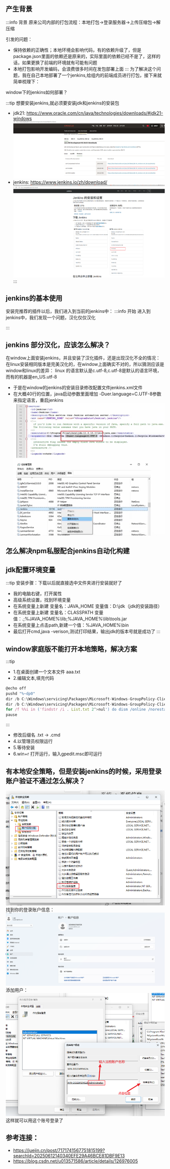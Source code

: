 
## 产生背景
:::info 背景
原来公司内部的打包流程：本地打包->登录服务器->上传压缩包->解压缩

引发的问题：
- 保持依赖的正确性；本地环境会影响代码，有的依赖升级了，但是package.json里面的依赖还是原来的，实际里面的依赖已经不是了，这样的话，如果更换了前端的环境就有可能有问题
- 本地打包影响开发编码，会浪费很多时间在发包部署上面
:::
为了解决这个问题，我在自己本地部署了一个jenkins,给组内的前端成员进行打包，接下来就简单梳理下：

window下的jenkins如何部署？

:::tip
想要安装jenkins,就必须要安装jdk和jenkins的安装包
- jdk21: https://www.oracle.com/cn/java/technologies/downloads/#jdk21-windows
![alt text](./img/jdk.png)
- jenkins: https://www.jenkins.io/zh/download/
![alt text](./img/jenkins.png)
:::



## jenkins的基本使用
安装完推荐的插件以后，我们进入到当前的jenkins中：
:::info 开始
进入到jenkins中，我们发现一个问题，汉化仅仅汉化


:::


## jenkins 部分汉化，应该怎么解决？
在window上面安装jenkins，并且安装了汉化插件，还是出现汉化不全的情况：
在linux安装相同版本是完美汉化的，在window上面确实不对的，所以猜测应该是window和linux的差异：
linux 的语言默认是c.utf-8,c.utf-8是默认的语言环境，而有的机器是en_US.utf-8
- 于是在window的jenkins的安装目录修改配置文件jenkins.xml文件
- 在大概40行的位置，java启动参数里面增加 -Duer.language=C.UTF-8参数来指定语言，重启jenkins
![alt text](./img/chinese.png)


## 怎么解决npm私服配合jenkins自动化构建













































































## jdk配置环境变量
:::tip
安装步骤：下载以后就直接选中文件夹进行安装就好了
- 我的电脑右键，打开属性
- 高级系统设置，找到环境变量
- 在系统变量上新建
变量名：JAVA_HOME  变量值：D:\jdk（jdk的安装路径）
- 在系统变量上新建
变量名：CLASSPATH 变量值：.;%JAVA_HOME%\lib\;%JAVA_HOME%\lib\tools.jar
- 在系统变量上点击path,新建一个值：%JAVA_HOME%\bin
- 最后打开cmd,java -verison,测试打印结果，输出jdk的版本号就是成功了
:::


## window家庭版不能打开本地策略，解决方案
:::tip
- 1.在桌面创建一个文本文件  aaa.txt
- 2.编辑文本,填充代码
```javascript
@echo off
pushd "%~dp0"
dir /b C:\Windows\servicing\Packages\Microsoft-Windows-GroupPolicy-ClientExtensions-Package~3*.mum >List.txt
dir /b C:\Windows\servicing\Packages\Microsoft-Windows-GroupPolicy-ClientTools-Package~3*.mum >>List.txt
for /f %%i in ('findstr /i . List.txt 2^>nul') do dism /online /norestart /add-package:"C:\Windows\servicing\Packages\%%i"
pause
```
:::
- 修改后缀名 .txt -> .cmd
- 4.以管理员权限运行
- 5.等待安装
- 6.win+r 打开运行，输入gpedit.msc即可运行

## 有本地安全策略，但是安装jenkins的时候，采用登录账户验证不通过怎么解决？
![alt text](./img/safeWay.png)
找到你的登录账户信息：
![alt text](./img/loginUser.png)
添加用户：
![alt text](./img/addUser.png)
这样就可以用这个账号登录了


## 参考连接：
- https://juejin.cn/post/7171741567751815199?searchId=20250612140340EFE29A46BCE81DBF9E13
- https://blog.csdn.net/u013571586/article/details/126976005